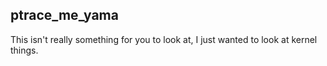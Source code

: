 ## ptrace_me_yama

This isn't really something for you to look at, I just wanted to look at kernel things.
